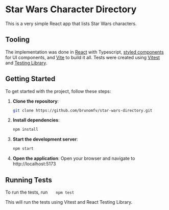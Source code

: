 # Star Wars Character Directory

This is a very simple React app that lists Star Wars characters.

## Tooling

The implementation was done in [React](https://react.dev/) with Typescript, [styled components](https://styled-components.com/) for UI components, and [Vite](https://vite.dev/) to build it all. Tests were created using [Vitest](https://vitest.dev/) and [Testing Library](https://testing-library.com/).

## Getting Started

To get started with the project, follow these steps:

1. **Clone the repository**:

    ```sh
    git clone https://github.com/brunomfv/star-wars-directory.git
    ```

1. **Install dependencies**:

    ```sh
    npm install
    ```

1. **Start the development server**:

    ```sh
    npm start
    ```

1. **Open the application**: Open your browser and navigate to http://localhost:5173

## Running Tests

To run the tests, run
`    npm test
   `

This will run the tests using Vitest and React Testing Library.
